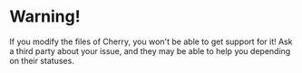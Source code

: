 # Warning!
If you modify the files of Cherry, you won't be able to get support for it! Ask a third party about your issue, and they may be able to help you depending on their statuses.
